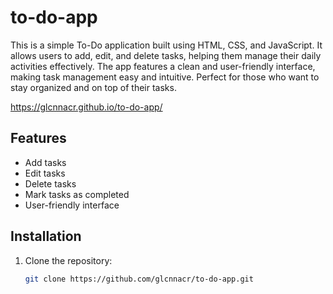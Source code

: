 # to-do-app
This is a simple To-Do application built using HTML, CSS, and JavaScript. It allows users to add, edit, and delete tasks, helping them manage their daily activities effectively. The app features a clean and user-friendly interface, making task management easy and intuitive. Perfect for those who want to stay organized and on top of their tasks.

https://glcnnacr.github.io/to-do-app/

## Features

- Add tasks
- Edit tasks
- Delete tasks
- Mark tasks as completed
- User-friendly interface

## Installation

1. Clone the repository:
   ```bash
   git clone https://github.com/glcnnacr/to-do-app.git
